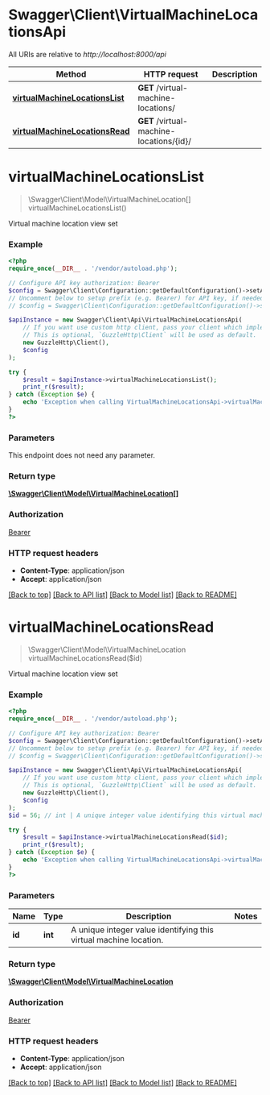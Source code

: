 # Swagger\Client\VirtualMachineLocationsApi

All URIs are relative to *http://localhost:8000/api*

Method | HTTP request | Description
------------- | ------------- | -------------
[**virtualMachineLocationsList**](VirtualMachineLocationsApi.md#virtualMachineLocationsList) | **GET** /virtual-machine-locations/ | 
[**virtualMachineLocationsRead**](VirtualMachineLocationsApi.md#virtualMachineLocationsRead) | **GET** /virtual-machine-locations/{id}/ | 


# **virtualMachineLocationsList**
> \Swagger\Client\Model\VirtualMachineLocation[] virtualMachineLocationsList()



Virtual machine location view set

### Example
```php
<?php
require_once(__DIR__ . '/vendor/autoload.php');

// Configure API key authorization: Bearer
$config = Swagger\Client\Configuration::getDefaultConfiguration()->setApiKey('Authorization', 'YOUR_API_KEY');
// Uncomment below to setup prefix (e.g. Bearer) for API key, if needed
// $config = Swagger\Client\Configuration::getDefaultConfiguration()->setApiKeyPrefix('Authorization', 'Bearer');

$apiInstance = new Swagger\Client\Api\VirtualMachineLocationsApi(
    // If you want use custom http client, pass your client which implements `GuzzleHttp\ClientInterface`.
    // This is optional, `GuzzleHttp\Client` will be used as default.
    new GuzzleHttp\Client(),
    $config
);

try {
    $result = $apiInstance->virtualMachineLocationsList();
    print_r($result);
} catch (Exception $e) {
    echo 'Exception when calling VirtualMachineLocationsApi->virtualMachineLocationsList: ', $e->getMessage(), PHP_EOL;
}
?>
```

### Parameters
This endpoint does not need any parameter.

### Return type

[**\Swagger\Client\Model\VirtualMachineLocation[]**](../Model/VirtualMachineLocation.md)

### Authorization

[Bearer](../../README.md#Bearer)

### HTTP request headers

 - **Content-Type**: application/json
 - **Accept**: application/json

[[Back to top]](#) [[Back to API list]](../../README.md#documentation-for-api-endpoints) [[Back to Model list]](../../README.md#documentation-for-models) [[Back to README]](../../README.md)

# **virtualMachineLocationsRead**
> \Swagger\Client\Model\VirtualMachineLocation virtualMachineLocationsRead($id)



Virtual machine location view set

### Example
```php
<?php
require_once(__DIR__ . '/vendor/autoload.php');

// Configure API key authorization: Bearer
$config = Swagger\Client\Configuration::getDefaultConfiguration()->setApiKey('Authorization', 'YOUR_API_KEY');
// Uncomment below to setup prefix (e.g. Bearer) for API key, if needed
// $config = Swagger\Client\Configuration::getDefaultConfiguration()->setApiKeyPrefix('Authorization', 'Bearer');

$apiInstance = new Swagger\Client\Api\VirtualMachineLocationsApi(
    // If you want use custom http client, pass your client which implements `GuzzleHttp\ClientInterface`.
    // This is optional, `GuzzleHttp\Client` will be used as default.
    new GuzzleHttp\Client(),
    $config
);
$id = 56; // int | A unique integer value identifying this virtual machine location.

try {
    $result = $apiInstance->virtualMachineLocationsRead($id);
    print_r($result);
} catch (Exception $e) {
    echo 'Exception when calling VirtualMachineLocationsApi->virtualMachineLocationsRead: ', $e->getMessage(), PHP_EOL;
}
?>
```

### Parameters

Name | Type | Description  | Notes
------------- | ------------- | ------------- | -------------
 **id** | **int**| A unique integer value identifying this virtual machine location. |

### Return type

[**\Swagger\Client\Model\VirtualMachineLocation**](../Model/VirtualMachineLocation.md)

### Authorization

[Bearer](../../README.md#Bearer)

### HTTP request headers

 - **Content-Type**: application/json
 - **Accept**: application/json

[[Back to top]](#) [[Back to API list]](../../README.md#documentation-for-api-endpoints) [[Back to Model list]](../../README.md#documentation-for-models) [[Back to README]](../../README.md)

